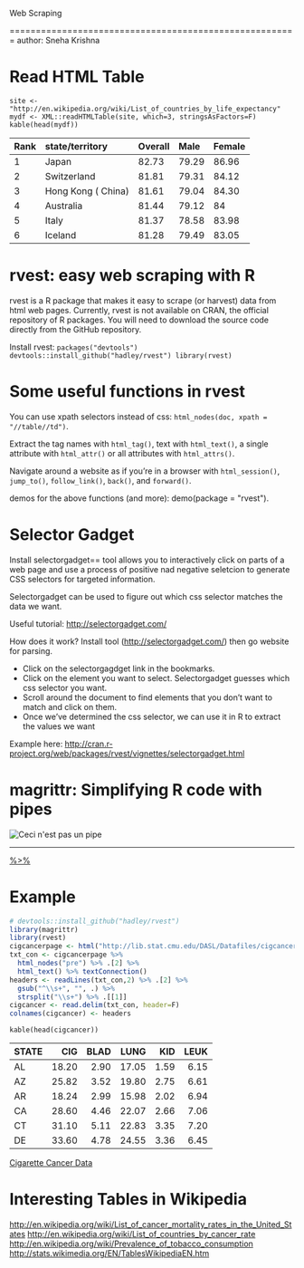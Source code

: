 Web Scraping

=======================================================
author: Sneha Krishna

Read HTML Table
========================================================
```{r life_expectancy}
site <- "http://en.wikipedia.org/wiki/List_of_countries_by_life_expectancy"
mydf <- XML::readHTMLTable(site, which=3, stringsAsFactors=F)
kable(head(mydf))
```


|Rank |state/territory    |Overall |Male  |Female |
|:----|:------------------|:-------|:-----|:------|
|1    |Japan              |82.73   |79.29 |86.96  |
|2    |Switzerland        |81.81   |79.31 |84.12  |
|3    |Hong Kong ( China) |81.61   |79.04 |84.30  |
|4    |Australia          |81.44   |79.12 |84     |
|5    |Italy              |81.37   |78.58 |83.98  |
|6    |Iceland            |81.28   |79.49 |83.05  |


rvest: easy web scraping with R
========================================================
rvest is a R package that makes it easy to scrape (or harvest) data from html web pages.
Currently, rvest is not available on CRAN, the official repository of R packages. You will need to download the source code directly from the GitHub repository.

Install rvest: 
`packages("devtools") devtools::install_github("hadley/rvest") library(rvest)`


Some useful functions in rvest
========================================================

You can use xpath selectors instead of css: `html_nodes(doc, xpath = "//table//td")`.

Extract the tag names with `html_tag()`, text with `html_text()`, a single attribute with `html_attr()` or all attributes with `html_attrs()`.

Navigate around a website as if you’re in a browser with `html_session()`, `jump_to()`, `follow_link()`, `back()`, and `forward()`. 

demos for the above functions (and more): demo(package = "rvest"). 

    
Selector Gadget
========================================================

Install selectorgadget== tool allows you to interactively click on parts of a web page and use a process of positive nad negative seletcion to generate CSS selectors for targeted information.
    
Selectorgadget can be used to figure out which css selector matches the data we want. 

Useful tutorial: http://selectorgadget.com/

How does it work?
Install tool  (http://selectorgadget.com/) then go website for parsing.
* Click on the selectorgagdget link in the bookmarks. 
* Click on the element you want to select. Selectorgadget guesses which css selector you want.
* Scroll around the document to find elements that you don’t want to match and click on them.
* Once we’ve determined the css selector, we can use it in R to extract the values we want

Example here: http://cran.r-project.org/web/packages/rvest/vignettes/selectorgadget.html

 
magrittr: Simplifying R code with pipes
========================================================
  
![Ceci n'est pas un pipe](http://upload.wikimedia.org/wikipedia/en/b/b9/MagrittePipe.jpg)

***

[%>%](http://cran.r-project.org/web/packages/magrittr/vignettes/magrittr.html)

    
Example
========================================================

```r
# devtools::install_github("hadley/rvest")
library(magrittr)
library(rvest)
cigcancerpage <- html("http://lib.stat.cmu.edu/DASL/Datafiles/cigcancerdat.html")
txt_con <- cigcancerpage %>% 
  html_nodes("pre") %>% .[2] %>% 
  html_text() %>% textConnection()
headers <- readLines(txt_con,2) %>% .[2] %>% 
  gsub("^\\s+", "", .) %>%
  strsplit("\\s+") %>% .[[1]]
cigcancer <- read.delim(txt_con, header=F)
colnames(cigcancer) <- headers
```

```{r show_cig_cancer, echo=FALSE}
kable(head(cigcancer))
```

|STATE |   CIG| BLAD|  LUNG|  KID| LEUK|
|:-----|-----:|----:|-----:|----:|----:|
|AL    | 18.20| 2.90| 17.05| 1.59| 6.15|
|AZ    | 25.82| 3.52| 19.80| 2.75| 6.61|
|AR    | 18.24| 2.99| 15.98| 2.02| 6.94|
|CA    | 28.60| 4.46| 22.07| 2.66| 7.06|
|CT    | 31.10| 5.11| 22.83| 3.35| 7.20|
|DE    | 33.60| 4.78| 24.55| 3.36| 6.45|

[Cigarette Cancer Data](http://lib.stat.cmu.edu/DASL/Datafiles/cigcancerdat.html)

    
Interesting Tables in Wikipedia
========================================================

http://en.wikipedia.org/wiki/List_of_cancer_mortality_rates_in_the_United_States
http://en.wikipedia.org/wiki/List_of_countries_by_cancer_rate
http://en.wikipedia.org/wiki/Prevalence_of_tobacco_consumption
http://stats.wikimedia.org/EN/TablesWikipediaEN.htm
    